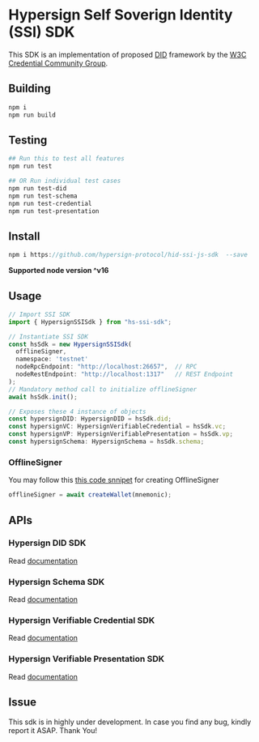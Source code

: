 # Hypersign Self Soverign Identity (SSI) SDK

This SDK is an implementation of proposed [DID](https://www.w3.org/TR/did-core/) framework by the [W3C Credential Community Group](https://w3c-ccg.github.io/).  

## Building

```sh
npm i
npm run build
```

## Testing

```bash
## Run this to test all features 
npm run test

## OR Run individual test cases 
npm run test-did
npm run test-schema
npm run test-credential
npm run test-presentation
```

## Install

```js
npm i https://github.com/hypersign-protocol/hid-ssi-js-sdk  --save
```
**Supported node version ^v16**

## Usage

```javascript
// Import SSI SDK
import { HypersignSSISdk } from "hs-ssi-sdk";

// Instantiate SSI SDK
const hsSdk = new HypersignSSISdk(
  offlineSigner,
  namespace: 'testnet'
  nodeRpcEndpoint: "http://localhost:26657",  // RPC
  nodeRestEndpoint: "http://localhost:1317"   // REST Endpoint
);
// Mandatory method call to initialize offlineSigner
await hsSdk.init();

// Exposes these 4 instance of objects
const hypersignDID: HypersignDID = hsSdk.did;
const hypersignVC: HypersignVerifiableCredential = hsSdk.vc;
const hypersignVP: HypersignVerifiablePresentation = hsSdk.vp;
const hypersignSchema: HypersignSchema = hsSdk.schema;
```

### OfflineSigner 

You may follow this [this code snnipet](https://github.com/hypersign-protocol/hid-ssi-js-sdk/blob/develop/src/tests/config.ts) for creating OfflineSigner 

```js
offlineSigner = await createWallet(mnemonic);
```

## APIs

### Hypersign DID SDK

Read [documentation](/docs/did.md) 

### Hypersign Schema SDK
 
Read [documentation](/docs/schema.md)

### Hypersign Verifiable Credential SDK

Read [documentation](/docs/vc.md) 

### Hypersign Verifiable Presentation SDK

Read [documentation](/docs/vp.md) 

## Issue

This sdk is in highly under development. In case you find any bug, kindly report it ASAP. Thank You!
